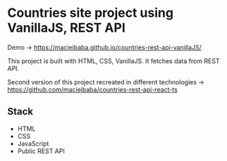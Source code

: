 # Countries site project using VanillaJS, REST API

Demo -> https://maciejbaba.github.io/countries-rest-api-vanillaJS/

This project is built with HTML, CSS, VanillaJS. It fetches data from REST API.

Second version of this project recreated in different technologies -> https://github.com/maciejbaba/countries-rest-api-react-ts

## Stack

<ul>
  <li>HTML</li>
  <li>CSS</li>
  <li>JavaScript</li>
  <li>Public REST API</li>
</ul>
